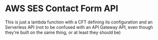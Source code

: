 # AWS SES Contact Form API
This is just a lambda function with a CFT defining its configuration and an Serverless API (not to be confused with an API Gateway API, even though they're built on the same thing, or at least they should be)